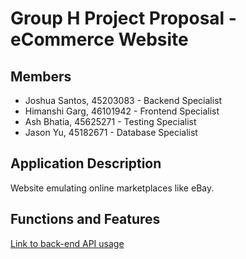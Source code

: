 # Group H Project Proposal - eCommerce Website

## Members
* Joshua Santos, 45203083 - Backend Specialist
* Himanshi Garg, 46101942 - Frontend Specialist
* Ash Bhatia, 45625271  - Testing Specialist
* Jason Yu, 45182671 - Database Specialist

## Application Description
Website emulating online marketplaces like eBay.

## Functions and Features
[Link to back-end API usage](api.md)